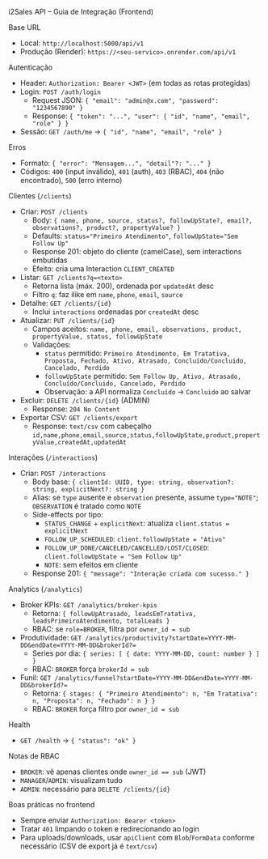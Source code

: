 i2Sales API – Guia de Integração (Frontend)

Base URL
- Local: `http://localhost:5000/api/v1`
- Produção (Render): `https://<seu-servico>.onrender.com/api/v1`

Autenticação
- Header: `Authorization: Bearer <JWT>` (em todas as rotas protegidas)
- Login: `POST /auth/login`
  - Request JSON: `{ "email": "admin@x.com", "password": "1234567890" }`
  - Response: `{ "token": "...", "user": { "id", "name", "email", "role" } }`
- Sessão: `GET /auth/me` → `{ "id", "name", "email", "role" }`

Erros
- Formato: `{ "error": "Mensagem...", "detail"?: "..." }`
- Códigos: `400` (input inválido), `401` (auth), `403` (RBAC), `404` (não encontrado), `500` (erro interno)

Clientes (`/clients`)
- Criar: `POST /clients`
  - Body: `{ name, phone, source, status?, followUpState?, email?, observations?, product?, propertyValue? }`
  - Defaults: `status="Primeiro Atendimento"`, `followUpState="Sem Follow Up"`
  - Response 201: objeto do cliente (camelCase), sem interactions embutidas
  - Efeito: cria uma Interaction `CLIENT_CREATED`
- Listar: `GET /clients?q=<texto>`
  - Retorna lista (máx. 200), ordenada por `updatedAt` desc
  - Filtro `q`: faz ilike em `name`, `phone`, `email`, `source`
- Detalhe: `GET /clients/{id}`
  - Inclui `interactions` ordenadas por `createdAt` desc
- Atualizar: `PUT /clients/{id}`
  - Campos aceitos: `name, phone, email, observations, product, propertyValue, status, followUpState`
  - Validações:
    - `status` permitido: `Primeiro Atendimento, Em Tratativa, Proposta, Fechado, Ativo, Atrasado, Concluído/Concluido, Cancelado, Perdido`
    - `followUpState` permitido: `Sem Follow Up, Ativo, Atrasado, Concluído/Concluido, Cancelado, Perdido`
    - Observação: a API normaliza `Concluído` → `Concluido` ao salvar
- Excluir: `DELETE /clients/{id}` (ADMIN)
  - Response: `204 No Content`
- Exportar CSV: `GET /clients/export`
  - Response: `text/csv` com cabeçalho `id,name,phone,email,source,status,followUpState,product,propertyValue,createdAt,updatedAt`

Interações (`/interactions`)
- Criar: `POST /interactions`
  - Body base: `{ clientId: UUID, type: string, observation?: string, explicitNext?: string }`
  - Alias: se `type` ausente e `observation` presente, assume `type="NOTE"`; `OBSERVATION` é tratado como `NOTE`
  - Side-effects por tipo:
    - `STATUS_CHANGE` + `explicitNext`: atualiza `client.status = explicitNext`
    - `FOLLOW_UP_SCHEDULED`: `client.followUpState = "Ativo"`
    - `FOLLOW_UP_DONE/CANCELED/CANCELLED/LOST/CLOSED`: `client.followUpState = "Sem Follow Up"`
    - `NOTE`: sem efeitos em cliente
  - Response 201: `{ "message": "Interação criada com sucesso." }`

Analytics (`/analytics`)
- Broker KPIs: `GET /analytics/broker-kpis`
  - Retorna: `{ followUpAtrasado, leadsEmTratativa, leadsPrimeiroAtendimento, totalLeads }`
  - RBAC: se `role=BROKER`, filtra por `owner_id = sub`
- Produtividade: `GET /analytics/productivity?startDate=YYYY-MM-DD&endDate=YYYY-MM-DD&brokerId?=`
  - Series por dia: `{ series: [ { date: YYYY-MM-DD, count: number } ] }`
  - RBAC: `BROKER` força `brokerId = sub`
- Funil: `GET /analytics/funnel?startDate=YYYY-MM-DD&endDate=YYYY-MM-DD&brokerId?=`
  - Retorna: `{ stages: { "Primeiro Atendimento": n, "Em Tratativa": n, "Proposta": n, "Fechado": n } }`
  - RBAC: `BROKER` força filtro por `owner_id = sub`

Health
- `GET /health` → `{ "status": "ok" }`

Notas de RBAC
- `BROKER`: vê apenas clientes onde `owner_id == sub` (JWT)
- `MANAGER`/`ADMIN`: visualizam tudo
- `ADMIN`: necessário para `DELETE /clients/{id}`

Boas práticas no frontend
- Sempre enviar `Authorization: Bearer <token>`
- Tratar `401` limpando o token e redirecionando ao login
- Para uploads/downloads, usar `apiClient` com `Blob`/`FormData` conforme necessário (CSV de export já é `text/csv`)
